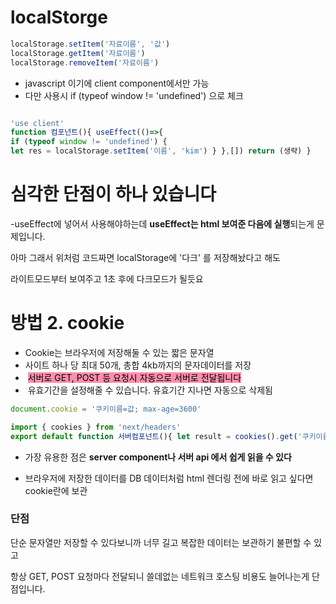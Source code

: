 # localStorge

``` javascript
localStorage.setItem('자료이름', '값') 
localStorage.getItem('자료이름')
localStorage.removeItem('자료이름')
```

- javascript 이기에 client component에서만 가능
- 다만 사용시 if (typeof window != 'undefined') 으로 체크



``` javascript

'use client'
function 컴포넌트(){ useEffect(()=>{ 
if (typeof window != 'undefined') { 
let res = localStorage.setItem('이름', 'kim') } },[]) return (생략) }
```
# 심각한 단점이 하나 있습니다

-useEffect에 넣어서 사용해야하는데 **useEffect는 html 보여준 다음에 실행**되는게 문제입니다. 

아마 그래서 위처럼 코드짜면 localStorage에 '다크' 를 저장해놨다고 해도

라이트모드부터 보여주고 1초 후에 다크모드가 될듯요



# **방법 2. cookie**

- Cookie는 브라우저에 저장해둘 수 있는 짧은 문자열
- 사이트 하나 당 최대 50개, 총합 4kb까지의 문자데이터를 저장
-  <mark style="background: #FF5582A6;">서버로 GET, POST 등 요청시 자동으로 서버로 전달됩니다</mark>
-  유효기간을 설정해줄 수 있습니다. 유효기간 지나면 자동으로 삭제됨


``` javascript
document.cookie = '쿠키이름=값; max-age=3600'
```

``` javascript
import { cookies } from 'next/headers' 
export default function 서버컴포넌트(){ let result = cookies().get('쿠키이름') console.log(result) }
```

- 가장 유용한 점은 **server component나 서버 api 에서 쉽게 읽을 수 있다**

- 브라우저에 저장한 데이터를 DB 데이터처럼 html 렌더링 전에 바로 읽고 싶다면 cookie란에 보관

### 단점 

단순 문자열만 저장할 수 있다보니까 너무 길고 복잡한 데이터는 보관하기 불편할 수 있고

항상 GET, POST 요청마다 전달되니 쓸데없는 네트워크 호스팅 비용도 늘어나는게 단점입니다.